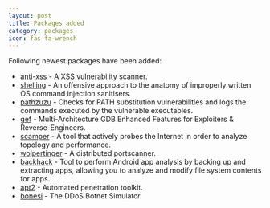 ```yaml
---
layout: post
title: Packages added
category: packages
icon: fas fa-wrench
---
```


Following newest packages have been added:

* [anti-xss](https://github.com/lewangbtcc/anti-XSS) - A XSS vulnerability scanner.
* [shelling](https://github.com/ewilded/shelling) - An offensive approach to the anatomy of improperly written OS command injection sanitisers.
* [pathzuzu](https://github.com/ShotokanZH/Pa-th-zuzu) - Checks for PATH substitution vulnerabilities and logs the commands executed by the vulnerable executables.
* [gef](https://github.com/hugsy/gef) - Multi-Architecture GDB Enhanced Features for Exploiters & Reverse-Engineers.
* [scamper](http://www.caida.org/packages/measurement/scamper/) - A tool that actively probes the Internet in order to analyze topology and performance.
* [wolpertinger](https://github.com/Crapworks/wolpertinger) - A distributed portscanner.
* [backhack](https://github.com/l0gan/backHack) - Tool to perform Android app analysis by backing up and extracting apps, allowing you to analyze and modify file system contents for apps.
* [apt2](https://github.com/MooseDojo/apt2) - Automated penetration toolkit.
* [bonesi](https://github.com/Markus-Go/bonesi) - The DDoS Botnet Simulator.
